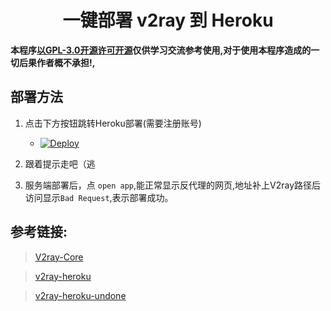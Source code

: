# <div align="center"> 一键部署 v2ray 到 Heroku </div>
**本程序[以GPL-3.0开源许可开源](https://github.com/mnixry/v2ray-heroku-fix/blob/master/LICENSE#L591)仅供学习交流参考使用,对于使用本程序造成的一切后果作者概不承担!,**


## 部署方法
1. 点击下方按钮跳转Heroku部署(需要注册账号)
    - [![Deploy](https://www.herokucdn.com/deploy/button.png)](https://dashboard.heroku.com/new?template=https://github.com/mnixry/v2ray-heroku-fix)

2. 跟着提示走吧（逃

3. 服务端部署后，点 `open app`,能正常显示反代理的网页,地址补上V2ray路径后访问显示`Bad Request`,表示部署成功。

## 参考链接:
> [V2ray-Core](https://github.com/v2ray/v2ray-core)

> [v2ray-heroku](https://github.com/wangyi2005/v2ray-heroku)

> [v2ray-heroku-undone](https://github.com/1715173329/v2ray-heroku-undone)
